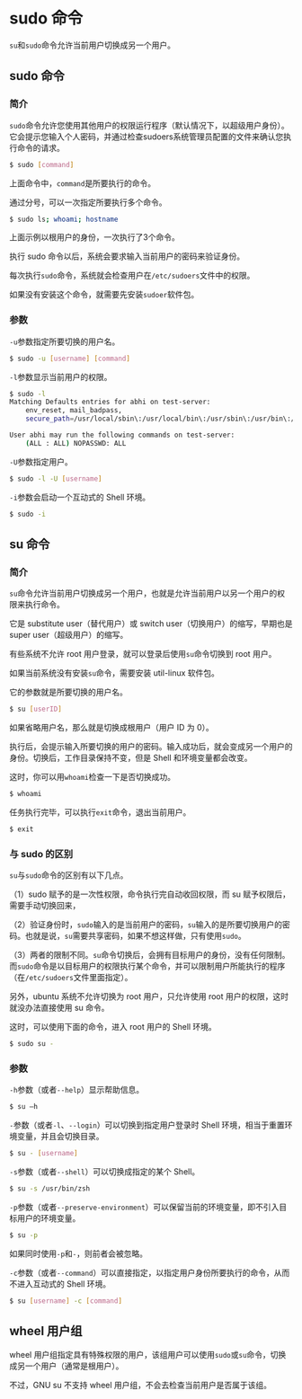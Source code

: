 # sudo 命令

`su`和`sudo`命令允许当前用户切换成另一个用户。

## sudo 命令

### 简介

`sudo`命令允许您使用其他用户的权限运行程序（默认情况下，以超级用户身份）。它会提示您输入个人密码，并通过检查sudoers系统管理员配置的文件来确认您执行命令的请求。

```bash
$ sudo [command]
```

上面命令中，`command`是所要执行的命令。

通过分号，可以一次指定所要执行多个命令。

```bash
$ sudo ls; whoami; hostname 
```

上面示例以根用户的身份，一次执行了3个命令。

执行 sudo 命令以后，系统会要求输入当前用户的密码来验证身份。

每次执行`sudo`命令，系统就会检查用户在`/etc/sudoers`文件中的权限。

如果没有安装这个命令，就需要先安装`sudoer`软件包。

### 参数

`-u`参数指定所要切换的用户名。

```bash
$ sudo -u [username] [command]
```

`-l`参数显示当前用户的权限。

```bash
$ sudo -l
Matching Defaults entries for abhi on test-server:
    env_reset, mail_badpass,
    secure_path=/usr/local/sbin\:/usr/local/bin\:/usr/sbin\:/usr/bin\:/sbin\:/bin\:/snap/bin

User abhi may run the following commands on test-server:
    (ALL : ALL) NOPASSWD: ALL
```

`-U`参数指定用户。

```bash
$ sudo -l -U [username]
```

`-i`参数会启动一个互动式的 Shell 环境。

```bash
$ sudo -i
```

## su 命令

### 简介

`su`命令允许当前用户切换成另一个用户，也就是允许当前用户以另一个用户的权限来执行命令。

它是 substitute user（替代用户）或  switch user（切换用户）的缩写，早期也是 super user（超级用户）的缩写。

有些系统不允许 root 用户登录，就可以登录后使用`su`命令切换到 root 用户。

如果当前系统没有安装`su`命令，需要安装 util-linux 软件包。

它的参数就是所要切换的用户名。

```bash
$ su [userID]
```

如果省略用户名，那么就是切换成根用户（用户 ID 为 0）。

执行后，会提示输入所要切换的用户的密码。输入成功后，就会变成另一个用户的身份。切换后，工作目录保持不变，但是 Shell 和环境变量都会改变。

这时，你可以用`whoami`检查一下是否切换成功。

```bash
$ whoami
```

任务执行完毕，可以执行`exit`命令，退出当前用户。

```bash
$ exit
```

### 与 sudo 的区别

`su`与`sudo`命令的区别有以下几点。

（1）sudo 赋予的是一次性权限，命令执行完自动收回权限，而 su 赋予权限后，需要手动切换回来， 

（2）验证身份时，`sudo`输入的是当前用户的密码，`su`输入的是所要切换用户的密码。也就是说，`su`需要共享密码，如果不想这样做，只有使用`sudo`。

（3）两者的限制不同。`su`命令切换后，会拥有目标用户的身份，没有任何限制。而`sudo`命令是以目标用户的权限执行某个命令，并可以限制用户所能执行的程序（在`/etc/sudoers`文件里面指定）。

另外，ubuntu 系统不允许切换为 root 用户，只允许使用 root 用户的权限，这时就没办法直接使用 su 命令。

这时，可以使用下面的命令，进入 root 用户的 Shell 环境。

```bash
$ sudo su -
```

### 参数

`-h`参数（或者`--help`）显示帮助信息。

```bash
$ su –h
```

`-`参数（或者`-l`、`--login`）可以切换到指定用户登录时 Shell 环境，相当于重置环境变量，并且会切换目录。

```bash
$ su - [username]
```

`-s`参数（或者`--shell`）可以切换成指定的某个 Shell。

```bash
$ su -s /usr/bin/zsh
```

`-p`参数（或者`--preserve-environment`）可以保留当前的环境变量，即不引入目标用户的环境变量。

```bash
$ su -p
```

如果同时使用`-p`和`-`，则前者会被忽略。

`-c`参数（或者`--command`）可以直接指定，以指定用户身份所要执行的命令，从而不进入互动式的 Shell 环境。

```bash
$ su [username] -c [command]
```

## wheel 用户组

wheel 用户组指定具有特殊权限的用户，该组用户可以使用`sudo`或`su`命令，切换成另一个用户（通常是根用户）。

不过，GNU su 不支持 wheel 用户组，不会去检查当前用户是否属于该组。
